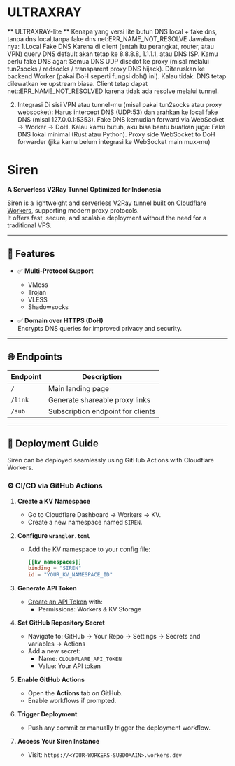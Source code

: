 # ULTRAXRAY
** ULTRAXRAY-lite **
Kenapa yang versi lite butuh DNS local + fake dns, tanpa dns local,tanpa fake dns net:ERR_NAME_NOT_RESOLVE
Jawaban nya: 
 1.Local Fake DNS
Karena di client (entah itu perangkat, router, atau VPN) query DNS default akan tetap ke 8.8.8.8, 1.1.1.1, atau DNS ISP.
Kamu perlu fake DNS agar:
Semua DNS UDP disedot ke proxy (misal melalui tun2socks / redsocks / transparent proxy DNS hijack).
Diteruskan ke backend Worker (pakai DoH seperti fungsi doh() ini).
Kalau tidak:
DNS tetap dilewatkan ke upstream biasa.
Client tetap dapat net::ERR_NAME_NOT_RESOLVED karena tidak ada resolve melalui tunnel.

2. Integrasi
Di sisi VPN atau tunnel-mu (misal pakai tun2socks atau proxy websocket):
Harus intercept DNS (UDP:53) dan arahkan ke local fake DNS (misal 127.0.0.1:5353).
Fake DNS kemudian forward via WebSocket -> Worker -> DoH.
Kalau kamu butuh, aku bisa bantu buatkan juga:
Fake DNS lokal minimal (Rust atau Python).
Proxy side WebSocket to DoH forwarder (jika kamu belum integrasi ke WebSocket main mux-mu)






# Siren

**A Serverless V2Ray Tunnel Optimized for Indonesia**

Siren is a lightweight and serverless V2Ray tunnel built on [Cloudflare Workers](https://workers.cloudflare.com/), supporting modern proxy protocols.  
It offers fast, secure, and scalable deployment without the need for a traditional VPS.

---

## 🔧 Features

- ✅ **Multi-Protocol Support**

  - VMess
  - Trojan
  - VLESS
  - Shadowsocks

- ✅ **Domain over HTTPS (DoH)**  
  Encrypts DNS queries for improved privacy and security.

---

## 🌐 Endpoints

| Endpoint | Description                       |
| -------- | --------------------------------- |
| `/`      | Main landing page                 |
| `/link`  | Generate shareable proxy links    |
| `/sub`   | Subscription endpoint for clients |

---

## 🚀 Deployment Guide

Siren can be deployed seamlessly using GitHub Actions with Cloudflare Workers.

### ⚙️ CI/CD via GitHub Actions

1. **Create a KV Namespace**

   - Go to Cloudflare Dashboard → Workers → KV.
   - Create a new namespace named `SIREN`.

2. **Configure `wrangler.toml`**

   - Add the KV namespace to your config file:
     ```toml
     [[kv_namespaces]]
     binding = "SIREN"
     id = "YOUR_KV_NAMESPACE_ID"
     ```

3. **Generate API Token**

   - [Create an API Token](https://developers.cloudflare.com/fundamentals/api/get-started/create-token/) with:
     - Permissions: Workers & KV Storage

4. **Set GitHub Repository Secret**

   - Navigate to: GitHub → Your Repo → Settings → Secrets and variables → Actions
   - Add a new secret:
     - Name: `CLOUDFLARE_API_TOKEN`
     - Value: Your API token

5. **Enable GitHub Actions**

   - Open the **Actions** tab on GitHub.
   - Enable workflows if prompted.

6. **Trigger Deployment**

   - Push any commit or manually trigger the deployment workflow.

7. **Access Your Siren Instance**
   - Visit: `https://<YOUR-WORKERS-SUBDOMAIN>.workers.dev`
